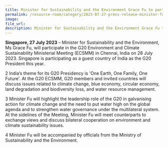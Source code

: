 ```yaml
---  
title: Minister for Sustainability and the Environment Grace Fu to participate in the G20 Environment and Climate Sustainability Ministerial Meeting 2023
permalink: /resource-room/category/2023-07-27-press-release-minister-fu-to-participate-in-g20-environment-and-climate-sustainability-ministerial
image:  
file_url:  
description: Minister for Sustainability and the Environment Grace Fu to participate in the G20 Environment and Climate Sustainability Ministerial Meeting 2023
---
```


**Singapore, 27 July 2023** – Minister for Sustainability and the Environment, Ms Grace Fu, will participate in the G20 Environment and Climate Sustainability Ministerial Meeting (ECSMM) in Chennai, India on 28 July 2023. Singapore is participating as a guest country of India as the G20 President this year.

2 India’s theme for its G20 Presidency is 'One Earth, One Family, One Future'. At the G20 ECSMM, G20 members and invited countries will discuss issues related to climate change, blue economy, circular economy, land degradation and biodiversity loss, and water resource management. 

3 Minister Fu will highlight the leadership role of the G20 in galvanising action for climate change and the need to put water high on the global agenda and to strengthen water governance under the multilateral system. At the sidelines of the Meeting, Minister Fu will meet counterparts to exchange views and discuss bilateral cooperation on environment and climate sustainability issues.

4	Minister Fu will be accompanied by officials from the Ministry of Sustainability and the Environment.
